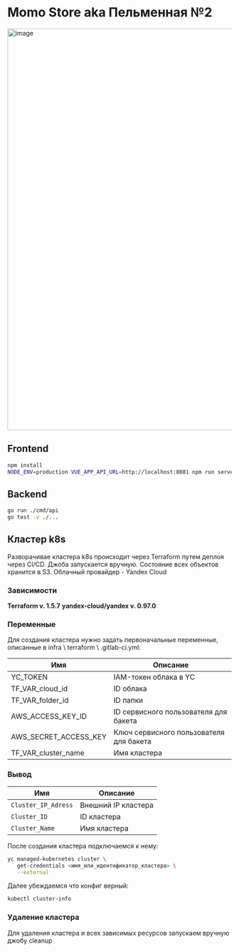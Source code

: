 # Momo Store aka Пельменная №2

<img width="900" alt="image" src="https://user-images.githubusercontent.com/9394918/167876466-2c530828-d658-4efe-9064-825626cc6db5.png">

## Frontend

```bash
npm install
NODE_ENV=production VUE_APP_API_URL=http://localhost:8081 npm run serve
```

## Backend

```bash
go run ./cmd/api
go test -v ./... 
```

## Кластер k8s

Разворачивае кластера k8s происходит через Terraform путем деплоя через CI/CD. Джоба запускается вручную. Состояние всех объектов хранится в S3. Облачный провайдер - Yandex Cloud

### Зависимости

**Terraform v. 1.5.7**
**yandex-cloud/yandex v. 0.97.0**

### Переменные
Для создания кластера нужно задать первоначальные переменные, описанные в infra \ terraform \ .gitlab-ci.yml:

| Имя | Описание |
| ------ | ------ |
| YC_TOKEN | IAM-токен облака в YC |
| TF_VAR_cloud_id | ID  облака |
| TF_VAR_folder_id | ID  папки |
| AWS_ACCESS_KEY_ID | ID сервисного пользователя для бакета |
| AWS_SECRET_ACCESS_KEY | Ключ сервисного пользователя для бакета  |    
| TF_VAR_cluster_name | Имя кластера  | 

### Вывод
| Имя | Описание |
| ------ | ------ | 
| ```Cluster_IP_Adress``` | Внешний IP кластера |
| ```Cluster_ID``` | ID кластера |
| ```Cluster_Name``` | Имя кластера |

После создания кластера подключаемся к нему: 

```bash
yc managed-kubernetes cluster \
   get-credentials <имя_или_идентификатор_кластера> \
   --external
```

Далее убеждаемся что конфиг верный:

```bash
kubectl cluster-info
```

### Удаление кластера

Для удаления кластера и всех зависимых ресурсов запускаем вручную джобу cleanup
